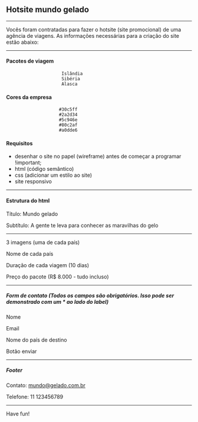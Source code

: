 ## Hotsite mundo gelado

***

Vocês foram contratadas para fazer o hotsite (site promocional) de uma agência de viagens. As informações necessárias
para a criação do site estão abaixo:

***

#### Pacotes de viagem
                         Islândia
                         Sibéria
                         Alasca

#### Cores da empresa
                        #30c5ff
                        #2a2d34
                        #5c946e
                        #80c2af
                        #a0dde6

#### Requisitos

- desenhar o site no papel (wireframe) antes de começar a programar !important;
- html (código semântico)
- css (adicionar um estilo ao site)
- site responsivo

***

#### Estrutura do html

Título: Mundo gelado

Subtítulo: A gente te leva para conhecer as maravilhas do gelo

***

3 imagens (uma de cada país)

Nome de cada país

Duração de cada viagem (10 dias)

Preço do pacote (R$ 8.000 - tudo incluso)

***

##### Form de contato (Todos os campos são obrigatórios. Isso pode ser demonstrado com um * ao lado do label)

Nome

Email

Nome do país de destino

Botão enviar

***

##### Footer

Contato: mundo@gelado.com.br

Telefone: 11 123456789

***

Have fun!


